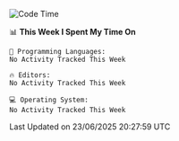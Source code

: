 
<!--START_SECTION:waka-->
![Code Time](http://img.shields.io/badge/Code%20Time-766%20hrs%2014%20mins-blue)

📊 **This Week I Spent My Time On** 

```text
💬 Programming Languages: 
No Activity Tracked This Week

🔥 Editors: 
No Activity Tracked This Week

💻 Operating System: 
No Activity Tracked This Week
```


 Last Updated on 23/06/2025 20:27:59 UTC
<!--END_SECTION:waka-->
